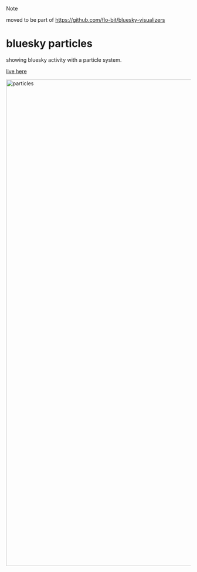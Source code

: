 
> [!NOTE]
> moved to be part of https://github.com/flo-bit/bluesky-visualizers

# bluesky particles

showing bluesky activity with a particle system.

[live here](http://flo-bit.dev/bluesky-visualizers/particles)

<img width="1324" alt="particles" src="https://github.com/user-attachments/assets/911b9d15-9cff-4af8-8afc-aba4abe524ff">
